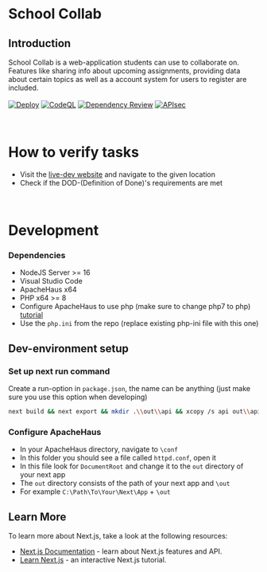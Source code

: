 # School Collab

## Introduction
School Collab is a web-application students can use to collaborate on.
Features like sharing info about upcoming assignments, providing data about certain topics as well as a account system for users to register are included.
<br>
<br>
[![Deploy](https://github.com/Elias-Traunbauer/school_collab/actions/workflows/deploy.yml/badge.svg?branch=master)](https://github.com/Elias-Traunbauer/school_collab/actions/workflows/deploy.yml)
[![CodeQL](https://github.com/Elias-Traunbauer/school_collab/actions/workflows/codeql.yml/badge.svg?branch=master)](https://github.com/Elias-Traunbauer/school_collab/actions/workflows/codeql.yml)
[![Dependency Review](https://github.com/Elias-Traunbauer/school_collab/actions/workflows/dependency-review.yml/badge.svg?branch=master)](https://github.com/Elias-Traunbauer/school_collab/actions/workflows/dependency-review.yml)
[![APIsec](https://github.com/Elias-Traunbauer/school_collab/actions/workflows/apisec-scan.yml/badge.svg?branch=master)](https://github.com/Elias-Traunbauer/school_collab/actions/workflows/apisec-scan.yml)

<br>

# How to verify tasks

- Visit the [live-dev website](https://school-collab.ga) and navigate to the given location
- Check if the DOD-(Definition of Done)'s requirements are met

<br>

# Development

### Dependencies
* NodeJS Server >= 16
* Visual Studio Code
* ApacheHaus x64
* PHP x64 >= 8
* Configure ApacheHaus to use php (make sure to change php7 to php) [tutorial](https://www.tutorialspoint.com/php7/php7_installation_windows_apache.htm)
* Use the `php.ini` from the repo (replace existing php-ini file with this one)

## Dev-environment setup
### Set up next run command
Create a run-option in `package.json`, the name can be anything (just make sure you use this option when developing)
```bash
next build && next export && mkdir .\\out\\api && xcopy /s api out\\api
```

### Configure ApacheHaus
* In your ApacheHaus directory, navigate to `\conf` <br>
* In this folder you should see a file called `httpd.conf`, open it <br>
* In this file look for `DocumentRoot` and change it to the `out` directory of your next app <br>
* The `out` directory consists of the path of your next app and `\out` <br>
* For example `C:\Path\To\Your\Next\App` + `\out` <br>

## Learn More

To learn more about Next.js, take a look at the following resources:

- [Next.js Documentation](https://nextjs.org/docs) - learn about Next.js features and API.
- [Learn Next.js](https://nextjs.org/learn) - an interactive Next.js tutorial.
